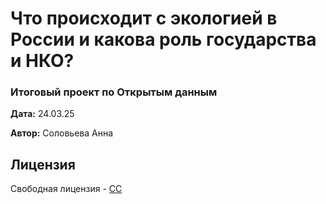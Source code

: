 # Что происходит с экологией в России и какова роль государства и НКО?
### Итоговый проект по Открытым данным

**Дата:** 24.03.25

**Автор:** Соловьева Анна

## Лицензия

Свободная лицензия - [CC](https://creativecommons.org/licenses/by/4.0/?region=international)

